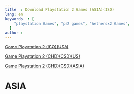 ```yaml
---
title  : Download Playstation 2 Games (ASIA)(ISO)
lang: en
keywords  : [
    "playstation Games", "ps2 games", "Aethersx2 Games",
  ]
author :
---
```


[Game Playstation 2 (ISO)(USA)](/game)

[Game Playstation 2 (CHD)(CSO)(US)](/game/chd-us)

[Game Playstation 2 (CHD)(CSO)(ASIA)](/game/chd-asia)

# ASIA


